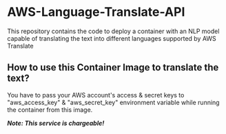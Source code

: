 # AWS-Language-Translate-API
This repository contains the code to deploy a container with an NLP model capable of translating the text into different languages supported by AWS Translate

## How to use this Container Image to translate the text?
You have to pass your AWS account's access & secret keys to "aws_access_key" & "aws_secret_key" environment variable while running the container from this image.

***Note: This service is chargeable!***

